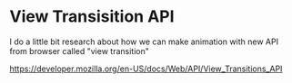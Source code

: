 # View Transisition API

I do a little bit research about how we can make animation with new API from browser called "view transition"

https://developer.mozilla.org/en-US/docs/Web/API/View_Transitions_API
